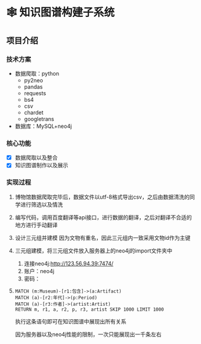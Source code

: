 # 🕸️ 知识图谱构建子系统

## 项目介绍

### 技术方案

- 数据爬取：python
  - py2neo
  - pandas
  - requests
  - bs4
  - csv
  - chardet
  - googletrans
- 数据库：MySQL+neo4j

### 核心功能

- [x] 数据爬取以及整合
- [x] 知识图谱制作以及展示

### 实现过程

1. 博物馆数据爬取完毕后，数据文件以utf-8格式导出csv，之后由数据清洗的同学进行筛选以及情洗

2. 编写代码，调用百度翻译等api接口，进行数据的翻译，之后对翻译不合适的地方进行手动翻译

3. 设计三元组并建模 因为文物有重名，因此三元组内一致采用文物id作为主键

4. 三元组建模，将三元组文件放入服务器上的neo4j的import文件夹中

   1. 连接neo4j:http://123.56.94.39:7474/
   2. 账户：neo4j
   3. 密码：

6. ```cypher
   MATCH (m:Museum)-[r1:包含]->(a:Artifact)
   MATCH (a)-[r2:年代]->(p:Period)
   MATCH (a)-[r3:作者]->(artist:Artist)
   RETURN m, r1, a, r2, p, r3, artist SKIP 1000 LIMIT 1000
   ```

   执行这条语句即可在知识图谱中展现出所有关系

   因为服务器以及neo4j性能的限制，一次只能展现出一千条左右

